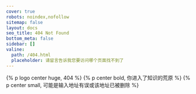 ```yaml
---
cover: true
robots: noindex,nofollow
sitemap: false
layout: docs
seo_title: 404 Not Found
bottom_meta: false
sidebar: []
valine:
  path: /404.html
  placeholder: 请留言告诉我您要访问哪个页面找不到了
---
```


{% p logo center huge, 404 %}
{% p center bold, 你进入了知识的荒原 %}
{% p center small, 可能是输入地址有误或该地址已被删除 %}